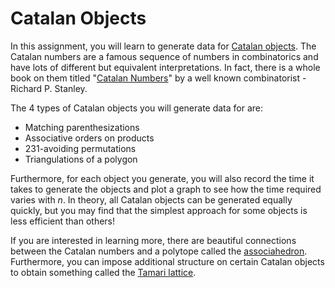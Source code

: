 # Catalan Objects
In this assignment, you will learn to generate data for [Catalan objects](https://en.wikipedia.org/wiki/Catalan_number). The Catalan numbers are a famous sequence of numbers in combinatorics and have lots of different but equivalent interpretations. In fact, there is a whole book on them titled "[Catalan Numbers](https://www.amazon.com/Catalan-Numbers-Richard-P-Stanley/dp/1107427746)" by a well known combinatorist - Richard P. Stanley.

The 4 types of Catalan objects you will generate data for are:
* Matching parenthesizations
* Associative orders on products
* 231-avoiding permutations
* Triangulations of a polygon

Furthermore, for each object you generate, you will also record the time it takes to generate the objects and plot a graph to see how the time required varies with $n$. In theory, all Catalan objects can be generated equally quickly, but you may find that the simplest approach for some objects is less efficient than others!

If you are interested in learning more, there are beautiful connections between the Catalan numbers and a polytope called the [associahedron](https://en.wikipedia.org/wiki/Associahedron). Furthermore, you can impose additional structure on certain Catalan objects to obtain something called the [Tamari lattice](https://en.wikipedia.org/wiki/Tamari_lattice).
